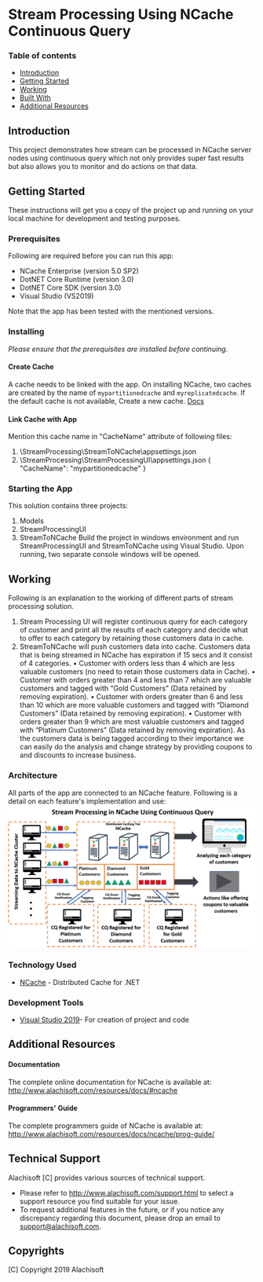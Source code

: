 # Stream Processing Using NCache Continuous Query

### Table of contents

* [Introduction](#introduction)
* [Getting Started](#getting-started)
* [Working](#working)
* [Built With](#built-with)
* [Additional Resources](#additional-resources)

## Introduction
This project demonstrates how stream can be processed in NCache server nodes using continuous query which not only provides super fast results but also allows you to monitor and do actions on that data.

## Getting Started

These instructions will get you a copy of the project up and running on your local machine for development and testing purposes.

### Prerequisites

Following are required before you can run this app:

 - NCache Enterprise (version 5.0 SP2)
 - DotNET Core Runtime (version 3.0)
 - DotNET Core SDK (version 3.0)
 - Visual Studio (VS2019)

Note that the app has been tested with the mentioned versions.

### Installing
*Please ensure that the prerequisites are installed before continuing.*

#### Create Cache

A cache needs to be linked with the app. 
On installing NCache, two caches are created by the name of `mypartitionedcache` and `myreplicatedcache`.
If the default cache is not available, Create a new cache. [Docs](https://www.alachisoft.com/resources/docs/ncache/admin-guide/create-new-cache-cluster.html?tabs=windows)

#### Link Cache with App

Mention this cache name in "CacheName" attribute of following files: 
1. \StreamProcessing\StreamToNCache\appsettings.json 
1. \StreamProcessing\StreamProcessingUI\appsettings.json
   {
	   "CacheName":  "mypartitionedcache"
   }


### Starting the App

This solution contains three projects:
1.	Models
2.	StreamProcessingUI
3.	StreamToNCache
Build the project in windows environment and run StreamProcessingUI and StreamToNCache using Visual Studio. Upon running, two separate console windows will be opened.

## Working

Following is an explanation to the working of different parts of stream processing solution.
1.	Stream Processing UI will register continuous query for each category of customer and print all the results of each category and decide what to offer to each category by retaining those customers data in cache.
2.	StreamToNCache will push customers data into cache.
Customers data that is being streamed in NCache has expiration if 15 secs and it consist of 4 categories.
•	Customer with orders less than 4 which are less valuable customers (no need to retain those customers data in Cache).
•	Customer with orders greater than 4 and less than 7 which are valuable customers and tagged with “Gold Customers” (Data retained by removing expiration).
•	Customer with orders greater than 6 and less than 10 which are more valuable customers and tagged with “Diamond Customers” (Data retained by removing expiration).
•	Customer with orders greater than 9 which are most valuable customers and tagged with “Platinum Customers” (Data retained by removing expiration).
As the customers data is being tagged according to their importance we can easily do the analysis and change strategy by providing coupons to and discounts to increase business.


### Architecture
All parts of the app are connected to an NCache feature. Following is a detail on each feature's implementation and use:
![NCache Stream Processing Demo Architecture](./Diagram/StreamProcessingInNCache.png)

### Technology Used

* [NCache](http://www.alachisoft.com/ncache/) - Distributed Cache for .NET

### Development Tools

* [Visual Studio 2019](https://visualstudio.microsoft.com/)- For creation of project and code

## Additional Resources

#### Documentation
The complete online documentation for NCache is available at:
http://www.alachisoft.com/resources/docs/#ncache

#### Programmers' Guide
The complete programmers guide of NCache is available at:
http://www.alachisoft.com/resources/docs/ncache/prog-guide/

## Technical Support

Alachisoft [C] provides various sources of technical support. 

- Please refer to http://www.alachisoft.com/support.html to select a support resource you find suitable for your issue.
- To request additional features in the future, or if you notice any discrepancy regarding this document, please drop an email to [support@alachisoft.com](mailto:support@alachisoft.com).

## Copyrights

[C] Copyright 2019 Alachisoft